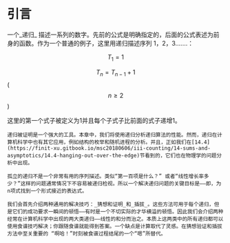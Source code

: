 # 引言

一个_递归_ 描述一系列的数字。先前的公式是明确指定的，后面的公式表述为前身的函数。作为一个普通的例子，这里用递归描述序列 1，2，3.......：

 $$T_1 = 1$$  

 $$T_n =  T_{n-1} + 1$$    \( $$n \ge 2$$ \)

这里的第一个式子被定义为1并且每个子式子比前面的式子递增1。

    递归被证明是一个强大的工具。本章中，我们将使用递归分析递归算法的性能。然而，递归在计算机科学中也有其它应用，例如结构的枚举和随机进程的分析。并且，正如我们在[14.4](https://finit-xu.gitbook.io/msc20180606/iii-counting/14-sums-and-asymptotics/14.4-hanging-out-over-the-edge)节看到的，它们也在物理学的问题分析中出现。

    孤立的递归不是一个非常有用的序列描述。类似“第一百项是什么？” 或者“线性增长率多少？”这样的问题通常情况下不容易被递归检视。所以一个解决递归问题的关键目标是——即，为n项式找到一个形式接近的表达式。

    我们会首先介绍两种通用的解决技巧：_猜想和证明_和_插拔_。这些方法可用于每个递归，但是它们的成功要求一瞬间的顿悟——有时是一个不切实际的才华横溢的顿悟。因此我们会介绍两种经常在计算机科学中出现的两大类递归——线性的和分而治之。本质上这两类中的所有递归都可以使用食谱技巧解决；你跟随食谱就能得到答案。一个缺点是计算取代了灵感。在猜想验证和插拔方法中至关重要的 “啊哈！”时刻被食谱过程结尾的一个“嗯”所替代。

